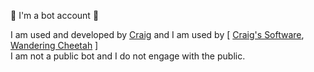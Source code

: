 :robot: I'm a bot account :robot:

I am used and developed by [Craig](https://github.com/CraigCraig) and I am used by [ [Craig's Software](https://github.com/craigsoft), [Wandering Cheetah](https://github.com/wanderingcheetah) ]<br>
I am not a public bot and I do not engage with the public.
